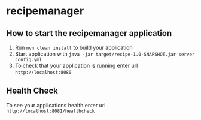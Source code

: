 # recipemanager

How to start the recipemanager application
---

1. Run `mvn clean install` to build your application
1. Start application with `java -jar target/recipe-1.0-SNAPSHOT.jar server config.yml`
1. To check that your application is running enter url `http://localhost:8080`

Health Check
---

To see your applications health enter url `http://localhost:8081/healthcheck`

